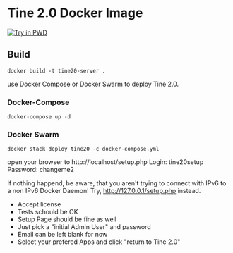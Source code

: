# Tine 2.0 Docker Image

[![Try in PWD](https://github.com/play-with-docker/stacks/raw/cff22438cb4195ace27f9b15784bbb497047afa7/assets/images/button.png)](http://play-with-docker.com?stack=https://raw.githubusercontent.com/exmatrikulator/docker-tine20/master/docker-compose.yml)

## Build 
```
docker build -t tine20-server .
```

use Docker Compose or Docker Swarm to deploy Tine 2.0.

### Docker-Compose

```
docker-compose up -d
```

### Docker Swarm

```
docker stack deploy tine20 -c docker-compose.yml
```

open your browser to
http://localhost/setup.php
Login: tine20setup
Password: changeme2 

If nothing happend, be aware, that you aren't trying to connect with IPv6 to a non IPv6 Docker Daemon!
Try, http://127.0.0.1/setup.php instead.

- Accept license
- Tests schould be OK
- Setup Page should be fine as well
- Just pick a "initial Admin User" and password
- Email can be left blank for now
- Select your prefered Apps and click "return to Tine 2.0"
